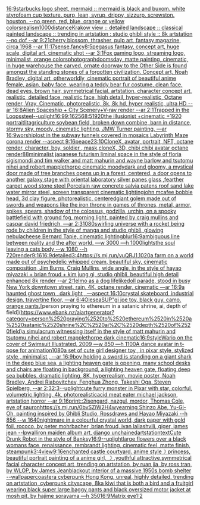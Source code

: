 [16:9](https://www.ebank.nz/aiartgenerator?category=16%3A9)[starbucks logo sheet, mermaid :: mermaid is black and buxom. white styrofoam cup texture. purp, lean, syrup, drippy, sizzurp. screwston. houston. --no green, red, blue, orange or yellow colors](https://www.ebank.nz/aiartgenerator?category=starbucks%2520logo%2520sheet%2C%2520mermaid%2520%3A%3A%2520mermaid%2520is%2520black%2520and%2520buxom.%2520white%2520styrofoam%2520cup%2520texture.%2520purp%2C%2520lean%2C%2520syrup%2C%2520drippy%2C%2520sizzurp.%2520screwston.%2520houston.%2520--no%2520green%2C%2520red%2C%2520blue%2C%2520orange%2520or%2520yellow%2520colors)[realism](https://www.ebank.nz/aiartgenerator?category=realism)[1000](https://www.ebank.nz/aiartgenerator?category=1000)[distance](https://www.ebank.nz/aiartgenerator?category=distance)[Krakow view :: detailed landscape :: classical painted landscape :: trending in artstation : studio ghibli style :: 8k artstation --no dof  --ar 9:21](https://www.ebank.nz/aiartgenerator?category=Krakow%2520view%2520%3A%3A%2520detailed%2520landscape%2520%3A%3A%2520classical%2520painted%2520landscape%2520%3A%3A%2520trending%2520in%2520artstation%2520%3A%2520studio%2520ghibli%2520style%2520%3A%3A%25208k%2520artstation%2520--no%2520dof%2520%2520--ar%25209%3A21)[cherry blossom, thrasher, pulp art, fantasy magazine, circa 1968 --ar 11:17](https://www.ebank.nz/aiartgenerator?category=cherry%2520blossom%2C%2520thrasher%2C%2520pulp%2520art%2C%2520fantasy%2520magazine%2C%2520circa%25201968%2520--ar%252011%3A17)[sense,fancy](https://www.ebank.nz/aiartgenerator?category=sense%2Cfancy)[8:5](https://www.ebank.nz/aiartgenerator?category=8%3A5)[pegasus fantasy, concept art, huge scale, digital art, cinematic shot --ar 3:1](https://www.ebank.nz/aiartgenerator?category=pegasus%2520fantasy%2C%2520concept%2520art%2C%2520huge%2520scale%2C%2520digital%2520art%2C%2520cinematic%2520shot%2520--ar%25203%3A1)[Fox gaming logo, streaming logo, minimalist, orange colors](https://www.ebank.nz/aiartgenerator?category=Fox%2520gaming%2520logo%2C%2520streaming%2520logo%2C%2520minimalist%2C%2520orange%2520colors)[photograph](https://www.ebank.nz/aiartgenerator?category=photograph)[doomsday, matte painting, cinematic, in huge warehouse the carved, ornate doorway to the Other Side is found amongst the standing stones of a forgotten civilization. Concept art, Noah Bradley, digital art, otherworldly, cinematic portrait of beautiful anime female, asian, baby face, wearing a teddy bear fur costume, clean face, dead eyes, brown hair, symmetrical facial, artstation, character concept art, realistic, detailed face, realistic face, high detail, hyper-realistic, Octane render, Vray, Cinematic, photorealistic, 8k, 8k hd, hyper realistic, ultra HD --ar 16:8](https://www.ebank.nz/aiartgenerator?category=doomsday%2C%2520matte%2520painting%2C%2520cinematic%2C%2520in%2520huge%2520warehouse%2520the%2520carved%2C%2520ornate%2520doorway%2520to%2520the%2520Other%2520Side%2520is%2520found%2520amongst%2520the%2520standing%2520stones%2520of%2520a%2520forgotten%2520civilization.%2520Concept%2520art%2C%2520Noah%2520Bradley%2C%2520digital%2520art%2C%2520otherworldly%2C%2520cinematic%2520portrait%2520of%2520beautiful%2520anime%2520female%2C%2520asian%2C%2520baby%2520face%2C%2520wearing%2520a%2520teddy%2520bear%2520fur%2520costume%2C%2520clean%2520face%2C%2520dead%2520eyes%2C%2520brown%2520hair%2C%2520symmetrical%2520facial%2C%2520artstation%2C%2520character%2520concept%2520art%2C%2520realistic%2C%2520detailed%2520face%2C%2520realistic%2520face%2C%2520high%2520detail%2C%2520hyper-realistic%2C%2520Octane%2520render%2C%2520Vray%2C%2520Cinematic%2C%2520photorealistic%2C%25208k%2C%25208k%2520hd%2C%2520hyper%2520realistic%2C%2520ultra%2520HD%2520--ar%252016%3A8)[Alien Spaceship + City Scenery+V-ray render --ar 2:1](https://www.ebank.nz/aiartgenerator?category=Alien%2520Spaceship%2520%2B%2520City%2520Scenery%2BV-ray%2520render%2520--ar%25202%3A1)[Trapped in the Loops](https://www.ebank.nz/aiartgenerator?category=Trapped%2520in%2520the%2520Loops)[steel](https://www.ebank.nz/aiartgenerator?category=steel)[--uplight](https://www.ebank.nz/aiartgenerator?category=--uplight)[16:9](https://www.ebank.nz/aiartgenerator?category=16%3A9)[9:16](https://www.ebank.nz/aiartgenerator?category=9%3A16)[256](https://www.ebank.nz/aiartgenerator?category=256)[8:5](https://www.ebank.nz/aiartgenerator?category=8%3A5)[1920](https://www.ebank.nz/aiartgenerator?category=1920)[the illusionist +cinematic +1920 portrait](https://www.ebank.nz/aiartgenerator?category=the%2520illusionist%2520%2Bcinematic%2520%2B1920%2520portrait)[lit](https://www.ebank.nz/aiartgenerator?category=lit)[agriculture soybean field, broken down combine, barn in distance, stormy sky, moody, cinematic lighting, JMW Turner painting, —ar 16:9](https://www.ebank.nz/aiartgenerator?category=agriculture%2520soybean%2520field%2C%2520broken%2520down%2520combine%2C%2520barn%2520in%2520distance%2C%2520stormy%2520sky%2C%2520moody%2C%2520cinematic%2520lighting%2C%2520JMW%2520Turner%2520painting%2C%2520%E2%80%94ar%252016%3A9)[worship](https://www.ebank.nz/aiartgenerator?category=worship)[lost in the subway tunnels covered in mosaics Labyrinth Maze corona  render   --aspect 9:16](https://www.ebank.nz/aiartgenerator?category=lost%2520in%2520the%2520subway%2520tunnels%2520covered%2520in%2520mosaics%2520Labyrinth%2520Maze%2520corona%2520%2520render%2520%2520%2520--aspect%25209%3A16)[peace](https://www.ebank.nz/aiartgenerator?category=peace)[23:10](https://www.ebank.nz/aiartgenerator?category=23%3A10)[CloneX, avatar, portrait, NFT, octane render, character, boy, soldier , mask,cloneX, 3D, chibi chibi avatar octane render](https://www.ebank.nz/aiartgenerator?category=CloneX%2C%2520avatar%2C%2520portrait%2C%2520NFT%2C%2520octane%2520render%2C%2520character%2C%2520boy%2C%2520soldier%2520%2C%2520mask%2CcloneX%2C%25203D%2C%2520chibi%2520chibi%2520avatar%2520octane%2520render)[88](https://www.ebank.nz/aiartgenerator?category=88)[minimalist japanese futurism liminal space in the style of floria sigismondi and tim walker and matt mahurin and wayne barlow and tsutomu nihei and robert mapplethorpe cinematic moody](https://www.ebank.nz/aiartgenerator?category=minimalist%2520japanese%2520futurism%2520liminal%2520space%2520in%2520the%2520style%2520of%2520floria%2520sigismondi%2520and%2520tim%2520walker%2520and%2520matt%2520mahurin%2520and%2520wayne%2520barlow%2520and%2520tsutomu%2520nihei%2520and%2520robert%2520mapplethorpe%2520cinematic%2520moody)[dark and gloomy, a mystical door made of tree branches opens up in a forest, centered, a door opens to another galaxy,](https://www.ebank.nz/aiartgenerator?category=dark%2520and%2520gloomy%2C%2520a%2520mystical%2520door%2520made%2520of%2520tree%2520branches%2520opens%2520up%2520in%2520a%2520forest%2C%2520centered%2C%2520a%2520door%2520opens%2520to%2520another%2520galaxy%2C)[stage with oriental laboratory silver panes glass ,fearther carpet wood stone steel Porcelain raw concrete salvia patens roof sand lake water  mirror steel, screen transparent cinematic lighting](https://www.ebank.nz/aiartgenerator?category=stage%2520with%2520oriental%2520laboratory%2520silver%2520panes%2520glass%2520%2Cfearther%2520carpet%2520wood%2520stone%2520steel%2520Porcelain%2520raw%2520concrete%2520salvia%2520patens%2520roof%2520sand%2520lake%2520water%2520%2520mirror%2520steel%2C%2520screen%2520transparent%2520cinematic%2520lighting)[john mcafee bobble head, 3d clay figure, photorealistic, centered](https://www.ebank.nz/aiartgenerator?category=john%2520mcafee%2520bobble%2520head%2C%25203d%2520clay%2520figure%2C%2520photorealistic%2C%2520centered)[giant golem made out of swords and weapons like the iron throne in games of thrones, metal, armor, spikes, spears, shadow of the colossus, godzilla, urchin, on a spooky battlefield with ground fog, morning light, painted by craig mullins and caspar david friedrich, —ar 2:3](https://www.ebank.nz/aiartgenerator?category=giant%2520golem%2520made%2520out%2520of%2520swords%2520and%2520weapons%2520like%2520the%2520iron%2520throne%2520in%2520games%2520of%2520thrones%2C%2520metal%2C%2520armor%2C%2520spikes%2C%2520spears%2C%2520shadow%2520of%2520the%2520colossus%2C%2520godzilla%2C%2520urchin%2C%2520on%2520a%2520spooky%2520battlefield%2520with%2520ground%2520fog%2C%2520morning%2520light%2C%2520painted%2520by%2520craig%2520mullins%2520and%2520caspar%2520david%2520friedrich%2C%2520%E2%80%94ar%25202%3A3)[1080](https://www.ebank.nz/aiartgenerator?category=1080)[swirling universe with a rocket being rode by children in the style of manga and studio ghibli, glowing nebula](https://www.ebank.nz/aiartgenerator?category=swirling%2520universe%2520with%2520a%2520rocket%2520being%2520rode%2520by%2520children%2520in%2520the%2520style%2520of%2520manga%2520and%2520studio%2520ghibli%2C%2520glowing%2520nebula)[cheese Bernard Tapie, cinematic lighting](https://www.ebank.nz/aiartgenerator?category=cheese%2520Bernard%2520Tapie%2C%2520cinematic%2520lighting)[blur](https://www.ebank.nz/aiartgenerator?category=blur)[16:9](https://www.ebank.nz/aiartgenerator?category=16%3A9)[ambiguous line between reality and the after world, —w 3000 —h 1000](https://www.ebank.nz/aiartgenerator?category=ambiguous%2520line%2520between%2520reality%2520and%2520the%2520after%2520world%2C%2520%E2%80%94w%25203000%2520%E2%80%94h%25201000)[lights](https://www.ebank.nz/aiartgenerator?category=lights)[the soul leaving a cats body --w 1080 --h 720](https://www.ebank.nz/aiartgenerator?category=the%2520soul%2520leaving%2520a%2520cats%2520body%2520--w%25201080%2520--h%2520720)[](https://www.ebank.nz/aiartgenerator?category=)[render](https://www.ebank.nz/aiartgenerator?category=render)[9:16](https://www.ebank.nz/aiartgenerator?category=9%3A16)[16:9](https://www.ebank.nz/aiartgenerator?category=16%3A9)[detailed](https://www.ebank.nz/aiartgenerator?category=detailed)[3:4](https://www.ebank.nz/aiartgenerator?category=3%3A4)[<https://s.mj.run/vuQRJ1>](https://www.ebank.nz/aiartgenerator?category=%3Chttps%3A//s.mj.run/vuQRJ1%3E)[,](https://www.ebank.nz/aiartgenerator?category=%2C)[1020](https://www.ebank.nz/aiartgenerator?category=1020)[a farm on a world made out of psychedelic whipped cream, beautiful sky, cinematic composition, Jim Burns, Craig Mullins, wide angle, in the style of hayao miyazaki + brian froud + kim jung gi, studio ghibli, beautiful high detail enhanced 8k render --ar 2:1](https://www.ebank.nz/aiartgenerator?category=a%2520farm%2520on%2520a%2520world%2520made%2520out%2520of%2520psychedelic%2520whipped%2520cream%2C%2520beautiful%2520sky%2C%2520cinematic%2520composition%2C%2520Jim%2520Burns%2C%2520Craig%2520Mullins%2C%2520wide%2520angle%2C%2520in%2520the%2520style%2520of%2520hayao%2520miyazaki%2520%2B%2520brian%2520froud%2520%2B%2520kim%2520jung%2520gi%2C%2520studio%2520ghibli%2C%2520beautiful%2520high%2520detail%2520enhanced%25208k%2520render%2520--ar%25202%3A1)[elmo as a dog lifelike](https://www.ebank.nz/aiartgenerator?category=elmo%2520as%2520a%2520dog%2520lifelike)[doll parade, stood in busy New York downtown street, rain, 4K, octane render, cinematic —ar 16:9](https://www.ebank.nz/aiartgenerator?category=doll%2520parade%2C%2520stood%2520in%2520busy%2520New%2520York%2520downtown%2520street%2C%2520rain%2C%25204K%2C%2520octane%2520render%2C%2520cinematic%2520%E2%80%94ar%252016%3A9)[a haunted ghost town , dark light , —aspect 16:10](https://www.ebank.nz/aiartgenerator?category=a%2520haunted%2520ghost%2520town%2520%2C%2520dark%2520light%2520%2C%2520%E2%80%94aspect%252016%3A10)[crystal skateboard, industrial design, travertine floor, —ar 6:4](https://www.ebank.nz/aiartgenerator?category=crystal%2520skateboard%2C%2520industrial%2520design%2C%2520travertine%2520floor%2C%2520%E2%80%94ar%25206%3A4)[Olesea](https://www.ebank.nz/aiartgenerator?category=Olesea)[SUP"](https://www.ebank.nz/aiartgenerator?category=SUP%22)[gi joe toy, black guy. camo. orange pants.](https://www.ebank.nz/aiartgenerator?category=gi%2520joe%2520toy%2C%2520black%2520guy.%2520camo.%2520orange%2520pants.)[person praying to ethereum in a satanic shrine, ai, depth of field](https://www.ebank.nz/aiartgenerator?category=person%2520praying%2520to%2520ethereum%2520in%2520a%2520satanic%2520shrine%2C%2520ai%2C%2520depth%2520of%2520field)[a simulacrum witnessing itself in the style of matt mahurin and tsutomu nihei and robert mapplethorpe dark cinematic](https://www.ebank.nz/aiartgenerator?category=a%2520simulacrum%2520witnessing%2520itself%2520in%2520the%2520style%2520of%2520matt%2520mahurin%2520and%2520tsutomu%2520nihei%2520and%2520robert%2520mapplethorpe%2520dark%2520cinematic)[16:9](https://www.ebank.nz/aiartgenerator?category=16%3A9)[style](https://www.ebank.nz/aiartgenerator?category=style)[Wario on the cover of Swimsuit Illustrated, 2009 —w 850 —h 1100](https://www.ebank.nz/aiartgenerator?category=Wario%2520on%2520the%2520cover%2520of%2520Swimsuit%2520Illustrated%2C%25202009%2520%E2%80%94w%2520850%2520%E2%80%94h%25201100)[A dance avatar in t-pose for animation](https://www.ebank.nz/aiartgenerator?category=A%2520dance%2520avatar%2520in%2520t-pose%2520for%2520animation)[1080](https://www.ebank.nz/aiartgenerator?category=1080)[a set of cute girl designer toy , in pixar style, stylized style , minimalist , --ar 16:9](https://www.ebank.nz/aiartgenerator?category=a%2520set%2520of%2520cute%2520girl%2520designer%2520toy%2520%2C%2520in%2520pixar%2520style%2C%2520stylized%2520style%2520%2C%2520minimalist%2520%2C%2520--ar%252016%3A9)[boy holding a sword is standing on a giant shark in the deep blue sea, a lighting heaven gate is opening, many school desks and chairs are floating in background, a lighting heaven gate, floating deep sea bubbles, dramatic lighting, 8K, hyperrealism, movie poster, Noah Bradley, Andrei Riabovitchev, Fenghua Zhong, Takeshi Oga, Steven Spielberg, --ar 2:3](https://www.ebank.nz/aiartgenerator?category=boy%2520holding%2520a%2520sword%2520is%2520standing%2520on%2520a%2520giant%2520shark%2520in%2520the%2520deep%2520blue%2520sea%2C%2520a%2520lighting%2520heaven%2520gate%2520is%2520opening%2C%2520many%2520school%2520desks%2520and%2520chairs%2520are%2520floating%2520in%2520background%2C%2520a%2520lighting%2520heaven%2520gate%2C%2520floating%2520deep%2520sea%2520bubbles%2C%2520dramatic%2520lighting%2C%25208K%2C%2520hyperrealism%2C%2520movie%2520poster%2C%2520Noah%2520Bradley%2C%2520Andrei%2520Riabovitchev%2C%2520Fenghua%2520Zhong%2C%2520Takeshi%2520Oga%2C%2520Steven%2520Spielberg%2C%2520--ar%25202%3A3)[2:3](https://www.ebank.nz/aiartgenerator?category=2%3A3)[--uplight](https://www.ebank.nz/aiartgenerator?category=--uplight)[cute furry monster in Pixar with star, colorful, volumetric lighting, 4k, photorealistic](https://www.ebank.nz/aiartgenerator?category=cute%2520furry%2520monster%2520in%2520Pixar%2520with%2520star%2C%2520colorful%2C%2520volumetric%2520lighting%2C%25204k%2C%2520photorealistic)[acid meat eater michael jackson, artstation,horror --ar 9:16](https://www.ebank.nz/aiartgenerator?category=acid%2520meat%2520eater%2520michael%2520jackson%2C%2520artstation%2Chorror%2520--ar%25209%3A16)[print::2](https://www.ebank.nz/aiartgenerator?category=print%3A%3A2)[isengard, nazgul, mordor,  Thomas Cole, eye of sauron](https://www.ebank.nz/aiartgenerator?category=isengard%2C%2520nazgul%2C%2520mordor%2C%2520%2520Thomas%2520Cole%2C%2520eye%2520of%2520sauron)[<https://s.mj.run/0bvSZiW2H4w>](https://www.ebank.nz/aiartgenerator?category=%3Chttps%3A//s.mj.run/0bvSZiW2H4w%3E)[yearning Shinzo Abe, Yu-Gi-Oh, painting inspired by Ghibli Studio, Rossdraws and Hayao Miyazaki --h 856 --w 1640](https://www.ebank.nz/aiartgenerator?category=yearning%2520Shinzo%2520Abe%2C%2520Yu-Gi-Oh%2C%2520painting%2520inspired%2520by%2520Ghibli%2520Studio%2C%2520Rossdraws%2520and%2520Hayao%2520Miyazaki%2520--h%2520856%2520--w%25201640)[nightmare in a colourful crystal world, dark paper with gold foil, rococo, by peter mohrbacher, brian froud, ivan laliashvili, giger, james jean --lp](https://www.ebank.nz/aiartgenerator?category=nightmare%2520in%2520a%2520colourful%2520crystal%2520world%2C%2520dark%2520paper%2520with%2520gold%2520foil%2C%2520rococo%2C%2520by%2520peter%2520mohrbacher%2C%2520brian%2520froud%2C%2520ivan%2520laliashvili%2C%2520giger%2C%2520james%2520jean%2520--lp)[wall](https://www.ebank.nz/aiartgenerator?category=wall)[iron maiden album art, django unchained](https://www.ebank.nz/aiartgenerator?category=iron%2520maiden%2520album%2520art%2C%2520django%2520unchained)[artstation](https://www.ebank.nz/aiartgenerator?category=artstation)[text](https://www.ebank.nz/aiartgenerator?category=text)[Cute Drunk Robot in the style of Banksy](https://www.ebank.nz/aiartgenerator?category=Cute%2520Drunk%2520Robot%2520in%2520the%2520style%2520of%2520Banksy)[16:9](https://www.ebank.nz/aiartgenerator?category=16%3A9)[--uplight](https://www.ebank.nz/aiartgenerator?category=--uplight)[large flowers over a black womans face, renaissance, rembrandt lighting, cinematic feel, matte finish, steampunk](https://www.ebank.nz/aiartgenerator?category=large%2520flowers%2520over%2520a%2520black%2520womans%2520face%2C%2520renaissance%2C%2520rembrandt%2520lighting%2C%2520cinematic%2520feel%2C%2520matte%2520finish%2C%2520steampunk)[3:4](https://www.ebank.nz/aiartgenerator?category=3%3A4)[view](https://www.ebank.nz/aiartgenerator?category=view)[9:16](https://www.ebank.nz/aiartgenerator?category=9%3A16)[enchanted castle courtyard. anime style](https://www.ebank.nz/aiartgenerator?category=enchanted%2520castle%2520courtyard.%2520anime%2520style)[☽︎ princess, beautiful portrait painting of a anime girl, ☽︎ ,youthful attractive,symmetrical facial,character concept art, trending on artstation, by ruan jia, by ross tran, by WLOP, by James Jean](https://www.ebank.nz/aiartgenerator?category=%E2%98%BD%EF%B8%8E%2520princess%2C%2520beautiful%2520portrait%2520painting%2520of%2520a%2520anime%2520girl%2C%2520%E2%98%BD%EF%B8%8E%2520%2Cyouthful%2520attractive%2Csymmetrical%2520facial%2Ccharacter%2520concept%2520art%2C%2520trending%2520on%2520artstation%2C%2520by%2520ruan%2520jia%2C%2520by%2520ross%2520tran%2C%2520by%2520WLOP%2C%2520by%2520James%2520Jean)[blackout interior of a massive 1950s bomb shelter --wallpaper](https://www.ebank.nz/aiartgenerator?category=blackout%2520interior%2520of%2520a%2520massive%25201950s%2520bomb%2520shelter%2520--wallpaper)[coaster](https://www.ebank.nz/aiartgenerator?category=coaster)[a cyberpunk Hong Kong, unreal, highly detailed, trending on artstation, cyberpunk cityscape, 8k](https://www.ebank.nz/aiartgenerator?category=a%2520cyberpunk%2520Hong%2520Kong%2C%2520unreal%2C%2520highly%2520detailed%2C%2520trending%2520on%2520artstation%2C%2520cyberpunk%2520cityscape%2C%25208k)[a kiwi that is both a bird and a fruit](https://www.ebank.nz/aiartgenerator?category=a%2520kiwi%2520that%2520is%2520both%2520a%2520bird%2520and%2520a%2520fruit)[girl wearing black super large baggy pants and black oversized motor jacket at mosh pit, by hajime sorayama —h 350](https://www.ebank.nz/aiartgenerator?category=girl%2520wearing%2520black%2520super%2520large%2520baggy%2520pants%2520and%2520black%2520oversized%2520motor%2520jacket%2520at%2520mosh%2520pit%2C%2520by%2520hajime%2520sorayama%2520%E2%80%94h%2520350)[16:9](https://www.ebank.nz/aiartgenerator?category=16%3A9)[Matrix eye](https://www.ebank.nz/aiartgenerator?category=Matrix%2520eye)[1:2](https://www.ebank.nz/aiartgenerator?category=1%3A2)